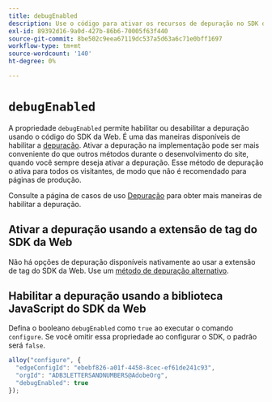```yaml
---
title: debugEnabled
description: Use o código para ativar os recursos de depuração no SDK da Web.
exl-id: 89392d16-9a0d-427b-86b6-70005f63f440
source-git-commit: 8be502c9eea67119dc537a5d63a6c71e0bff1697
workflow-type: tm+mt
source-wordcount: '140'
ht-degree: 0%

---
```


# `debugEnabled`

A propriedade `debugEnabled` permite habilitar ou desabilitar a depuração usando o código do SDK da Web. É uma das maneiras disponíveis de habilitar a [depuração](../../use-cases/debugging.md). Ativar a depuração na implementação pode ser mais conveniente do que outros métodos durante o desenvolvimento do site, quando você sempre deseja ativar a depuração. Esse método de depuração o ativa para todos os visitantes, de modo que não é recomendado para páginas de produção.

Consulte a página de casos de uso [Depuração](../../use-cases/debugging.md) para obter mais maneiras de habilitar a depuração.

## Ativar a depuração usando a extensão de tag do SDK da Web

Não há opções de depuração disponíveis nativamente ao usar a extensão de tag do SDK da Web. Use um [método de depuração alternativo](../../use-cases/debugging.md).

## Habilitar a depuração usando a biblioteca JavaScript do SDK da Web

Defina o booleano `debugEnabled` como `true` ao executar o comando `configure`. Se você omitir essa propriedade ao configurar o SDK, o padrão será `false`.

```js
alloy("configure", {
  "edgeConfigId": "ebebf826-a01f-4458-8cec-ef61de241c93",
  "orgId": "ADB3LETTERSANDNUMBERS@AdobeOrg",
  "debugEnabled": true
});
```
